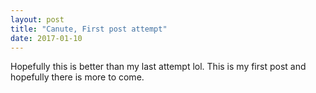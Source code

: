 ```yaml
---
layout: post
title: "Canute, First post attempt"
date: 2017-01-10
---
```


Hopefully this is better than my last attempt lol. This is my first post and hopefully there is more to come. 
